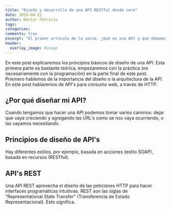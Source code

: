 ```yaml
---
title: "Diseño y desarrollo de una API RESTful desde cero"
date: 2019-04-22
author: Héctor Patricio
tags:
categories: 
comments: true
excerpt: "El primer artículo de la serie. ¿Qué es una API y qué debemos tener en cuenta al diseñarla?"
header:
  overlay_image: #image
---
```


En este post explicaremos los principios básicos de diseño de una API. Esta primera parte es bastante teórica, empezaremos con la práctica (no necesariamente con la programación) en la parte final de este post. Priemero hablemos de la importancia del diseño o la arquitectura de la API. En este post hablaremos de API's para consumo web, a través de HTTP.

## ¿Por qué diseñar mi API?

Cuando tengamos que hacer una API podemos tomar varios caminos: dejar que vaya creciendo y agregando las URL's como se nos vaya ocurriendo, o las vayamos necesitando.


## Principios de diseño de API's

Hay diferentes estilos, por ejemplo, basada en acciones (estilo SOAP), basada en recursos (RESTful).


## API's REST

Una API REST aprovecha el diseño de las peticiones HTTP para hacer interfaces programáticas intuitivas.
REST son las siglas de "Representational State Transfer" (Transferencia de Estado Representacional). Esto significa.

